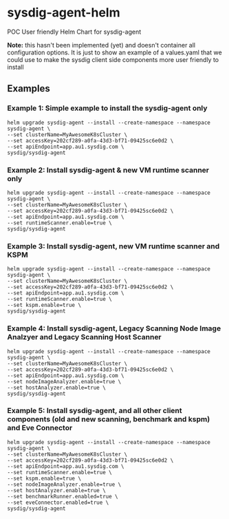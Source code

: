 # sysdig-agent-helm
POC User friendly Helm Chart for sysdig-agent

**Note:** this hasn't been implemented (yet) and doesn't container all configuration options. It is just to show an example of a values.yaml that we could use to make the sysdig client side components more user friendly to install

## Examples

### Example 1: Simple example to install the sysdig-agent only
```
helm upgrade sysdig-agent --install --create-namespace --namespace sysdig-agent \
--set clusterName=MyAwesomeK8sCluster \
--set accessKey=202cf289-a0fa-43d3-bf71-09425sc6e0d2 \
--set apiEndpoint=app.au1.sysdig.com \
sysdig/sysdig-agent
```

### Example 2: Install sysdig-agent & new VM runtime scanner only
```
helm upgrade sysdig-agent --install --create-namespace --namespace sysdig-agent \
--set clusterName=MyAwesomeK8sCluster \
--set accessKey=202cf289-a0fa-43d3-bf71-09425sc6e0d2 \
--set apiEndpoint=app.au1.sysdig.com \
--set runtimeScanner.enable=true \
sysdig/sysdig-agent
```

### Example 3: Install sysdig-agent, new VM runtime scanner and KSPM
```
helm upgrade sysdig-agent --install --create-namespace --namespace sysdig-agent \
--set clusterName=MyAwesomeK8sCluster \
--set accessKey=202cf289-a0fa-43d3-bf71-09425sc6e0d2 \
--set apiEndpoint=app.au1.sysdig.com \
--set runtimeScanner.enable=true \
--set kspm.enable=true \
sysdig/sysdig-agent
```

### Example 4: Install sysdig-agent, Legacy Scanning Node Image Analzyer and Legacy Scanning Host Scanner
```
helm upgrade sysdig-agent --install --create-namespace --namespace sysdig-agent \
--set clusterName=MyAwesomeK8sCluster \
--set accessKey=202cf289-a0fa-43d3-bf71-09425sc6e0d2 \
--set apiEndpoint=app.au1.sysdig.com \
--set nodeImageAnalyzer.enable=true \
--set hostAnalyzer.enable=true \
sysdig/sysdig-agent
```

### Example 5: Install sysdig-agent, and all other client components (old and new scanning, benchmark and kspm) and Eve Connector
```
helm upgrade sysdig-agent --install --create-namespace --namespace sysdig-agent \
--set clusterName=MyAwesomeK8sCluster \
--set accessKey=202cf289-a0fa-43d3-bf71-09425sc6e0d2 \
--set apiEndpoint=app.au1.sysdig.com \
--set runtimeScanner.enable=true \
--set kspm.enable=true \
--set nodeImageAnalyzer.enable=true \
--set hostAnalyzer.enable=true \
--set benchmarkRunner.enabled=true \
--set eveConnector.enabled=true \
sysdig/sysdig-agent
```
